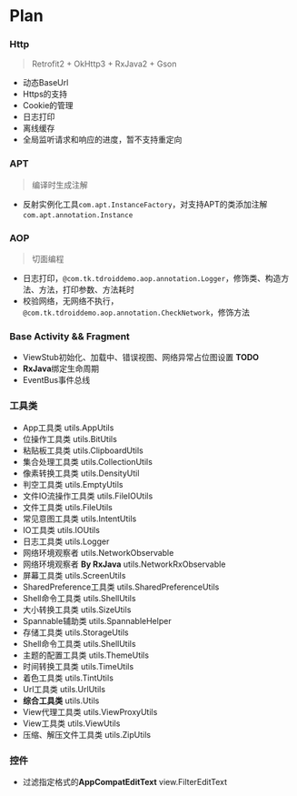 # Plan

### Http

> Retrofit2 + OkHttp3 + RxJava2 + Gson

- 动态BaseUrl
- Https的支持
- Cookie的管理
- 日志打印
- 离线缓存
- 全局监听请求和响应的进度，暂不支持重定向

### APT

> 编译时生成注解

- 反射实例化工具`com.apt.InstanceFactory`，对支持APT的类添加注解`com.apt.annotation.Instance`

### AOP

> 切面编程

- 日志打印，`@com.tk.tdroiddemo.aop.annotation.Logger`，修饰类、构造方法、方法，打印参数、方法耗时
- 校验网络，无网络不执行，`@com.tk.tdroiddemo.aop.annotation.CheckNetwork`，修饰方法

### Base Activity && Fragment

- ViewStub初始化、加载中、错误视图、网络异常占位图设置 **TODO**
- **RxJava**绑定生命周期
- EventBus事件总线

### 工具类

- App工具类 utils.AppUtils
- 位操作工具类 utils.BitUtils
- 粘贴板工具类 utils.ClipboardUtils
- 集合处理工具类 utils.CollectionUtils
- 像素转换工具类 utils.DensityUtil
- 判空工具类 utils.EmptyUtils
- 文件IO流操作工具类 utils.FileIOUtils
- 文件工具类 utils.FileUtils
- 常见意图工具类 utils.IntentUtils
- IO工具类 utils.IOUtils
- 日志工具类 utils.Logger
- 网络环境观察者 utils.NetworkObservable
- 网络环境观察者 **By RxJava** utils.NetworkRxObservable
- 屏幕工具类 utils.ScreenUtils
- SharedPreference工具类 utils.SharedPreferenceUtils
- Shell命令工具类 utils.ShellUtils
- 大小转换工具类 utils.SizeUtils
- Spannable辅助类 utils.SpannableHelper
- 存储工具类 utils.StorageUtils
- Shell命令工具类 utils.ShellUtils
- 主题的配置工具类 utils.ThemeUtils
- 时间转换工具类 utils.TimeUtils
- 着色工具类 utils.TintUtils
- Url工具类 utils.UrlUtils 
- **综合工具类** utils.Utils
- View代理工具类 utils.ViewProxyUtils
- View工具类 utils.ViewUtils
- 压缩、解压文件工具类 utils.ZipUtils

### 控件

- 过滤指定格式的**AppCompatEditText** view.FilterEditText